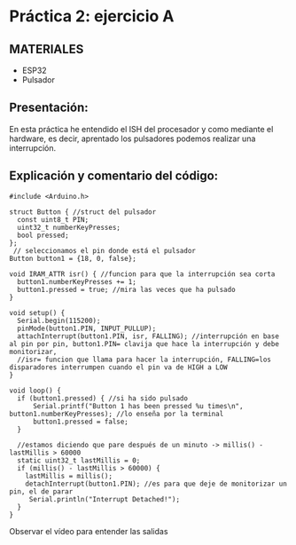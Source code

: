 # Práctica 2: ejercicio A

## MATERIALES
- ESP32
- Pulsador

## Presentación: 
En esta práctica he entendido el ISH del procesador y como mediante el hardware, es decir, aprentado los pulsadores podemos realizar una interrupción.


## Explicación y comentario del código:
```
#include <Arduino.h>

struct Button { //struct del pulsador
  const uint8_t PIN;
  uint32_t numberKeyPresses;
  bool pressed;
};
 // seleccionamos el pin donde está el pulsador
Button button1 = {18, 0, false};

void IRAM_ATTR isr() { //funcion para que la interrupción sea corta 
  button1.numberKeyPresses += 1;
  button1.pressed = true; //mira las veces que ha pulsado
}

void setup() {
  Serial.begin(115200);
  pinMode(button1.PIN, INPUT_PULLUP);
  attachInterrupt(button1.PIN, isr, FALLING); //interrupción en base al pin por pin, button1.PIN= clavija que hace la interrupción y debe monitorizar, 
  //isr= funcion que llama para hacer la interrupción, FALLING=los disparadores interrumpen cuando el pin va de HIGH a LOW
}

void loop() {
  if (button1.pressed) { //si ha sido pulsado
      Serial.printf("Button 1 has been pressed %u times\n", button1.numberKeyPresses); //lo enseña por la terminal
      button1.pressed = false;
  }

  //estamos diciendo que pare después de un minuto -> millis() - lastMillis > 60000
  static uint32_t lastMillis = 0;
  if (millis() - lastMillis > 60000) {
    lastMillis = millis();
    detachInterrupt(button1.PIN); //es para que deje de monitorizar un pin, el de parar
     Serial.println("Interrupt Detached!");
  }
}  
```
Observar el vídeo para entender las salidas
